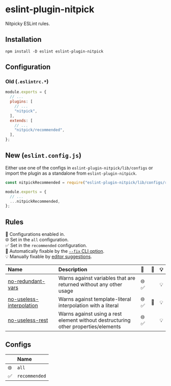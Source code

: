 # eslint-plugin-nitpick

Nitpicky ESLint rules.

## Installation

```
npm install -D eslint eslint-plugin-nitpick
```

## Configuration

### Old (`.eslintrc.*`)

```js
module.exports = {
  // ...
  plugins: [
    // ...
    "nitpick",
  ],
  extends: [
    // ...
    "nitpick/recommended",
  ],
};
```

## New (`eslint.config.js`)

Either use one of the configs in `eslint-plugin-nitpick/lib/configs` or import the plugin as a standalone from `eslint-plugin-nitpick`.

```js
const nitpickRecommended = require("eslint-plugin-nitpick/lib/configs/recommended");

module.exports = {
  // ...
  ...nitpickRecommended,
};
```

## Rules

<!-- begin auto-generated rules list -->

💼 Configurations enabled in.\
🌐 Set in the `all` configuration.\
✅ Set in the `recommended` configuration.\
🔧 Automatically fixable by the [`--fix` CLI option](https://eslint.org/docs/user-guide/command-line-interface#--fix).\
💡 Manually fixable by [editor suggestions](https://eslint.org/docs/developer-guide/working-with-rules#providing-suggestions).

| Name                                                               | Description                                                                        | 💼   | 🔧 | 💡 |
| :----------------------------------------------------------------- | :--------------------------------------------------------------------------------- | :--- | :- | :- |
| [no-redundant-vars](docs/rules/no-redundant-vars.md)               | Warns against variables that are returned without any other usage                  | 🌐 ✅ |    | 💡 |
| [no-useless-interpolation](docs/rules/no-useless-interpolation.md) | Warns against template-literal interpolation with a literal                        | 🌐 ✅ | 🔧 | 💡 |
| [no-useless-rest](docs/rules/no-useless-rest.md)                   | Warns against using a rest element without destructuring other properties/elements | 🌐 ✅ |    | 💡 |

<!-- end auto-generated rules list -->

## Configs

<!-- begin auto-generated configs list -->

|    | Name          |
| :- | :------------ |
| 🌐 | `all`         |
| ✅  | `recommended` |

<!-- end auto-generated configs list -->
